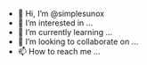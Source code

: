 - 👋 Hi, I’m @simplesunox
- 👀 I’m interested in ...
- 🌱 I’m currently learning ...
- 💞️ I’m looking to collaborate on ...
- 📫 How to reach me ...

<!---
simplesunox/simplesunox is a ✨ special ✨ repository because its `README.md` (this file) appears on your GitHub profile.
You can click the Preview link to take a look at your changes.
--->
